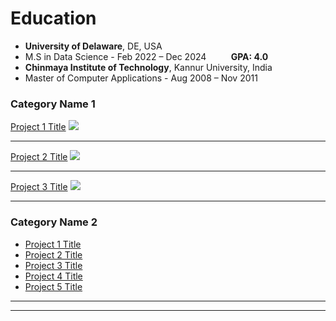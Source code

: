 # Education
<ul>
<li><strong>University of Delaware</strong>, DE, USA</li>
    <li>M.S in Data Science - Feb 2022 – Dec 2024 &nbsp; &nbsp; &nbsp; &nbsp; &nbsp;<strong>GPA: 4.0</strong> </li>
    <li><strong>Chinmaya Institute of Technology</strong>, Kannur University, India</li>
    <li>Master of Computer Applications - Aug 2008 – Nov 2011</li>
</ul>
 
### Category Name 1 

[Project 1 Title](/sample_page)
<img src="images/dummy_thumbnail.jpg?raw=true"/>

---
[Project 2 Title](/pdf/sample_presentation.pdf)
<img src="images/dummy_thumbnail.jpg?raw=true"/>

---
[Project 3 Title](http://example.com/)
<img src="images/dummy_thumbnail.jpg?raw=true"/>

---

### Category Name 2

- [Project 1 Title](http://example.com/)
- [Project 2 Title](http://example.com/)
- [Project 3 Title](http://example.com/)
- [Project 4 Title](http://example.com/)
- [Project 5 Title](http://example.com/)

---

---


